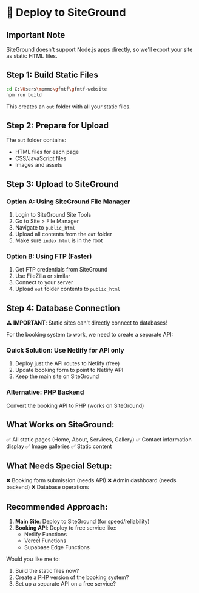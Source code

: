 # 🚀 Deploy to SiteGround

## Important Note
SiteGround doesn't support Node.js apps directly, so we'll export your site as static HTML files.

## Step 1: Build Static Files
```bash
cd C:\Users\mpmmo\gfmtf\gfmtf-website
npm run build
```

This creates an `out` folder with all your static files.

## Step 2: Prepare for Upload

The `out` folder contains:
- HTML files for each page
- CSS/JavaScript files
- Images and assets

## Step 3: Upload to SiteGround

### Option A: Using SiteGround File Manager
1. Login to SiteGround Site Tools
2. Go to Site > File Manager
3. Navigate to `public_html`
4. Upload all contents from the `out` folder
5. Make sure `index.html` is in the root

### Option B: Using FTP (Faster)
1. Get FTP credentials from SiteGround
2. Use FileZilla or similar
3. Connect to your server
4. Upload `out` folder contents to `public_html`

## Step 4: Database Connection

⚠️ **IMPORTANT**: Static sites can't directly connect to databases!

For the booking system to work, we need to create a separate API:

### Quick Solution: Use Netlify for API only
1. Deploy just the API routes to Netlify (free)
2. Update booking form to point to Netlify API
3. Keep the main site on SiteGround

### Alternative: PHP Backend
Convert the booking API to PHP (works on SiteGround)

## What Works on SiteGround:
✅ All static pages (Home, About, Services, Gallery)
✅ Contact information display
✅ Image galleries
✅ Static content

## What Needs Special Setup:
❌ Booking form submission (needs API)
❌ Admin dashboard (needs backend)
❌ Database operations

## Recommended Approach:

1. **Main Site**: Deploy to SiteGround (for speed/reliability)
2. **Booking API**: Deploy to free service like:
   - Netlify Functions
   - Vercel Functions
   - Supabase Edge Functions

Would you like me to:
1. Build the static files now?
2. Create a PHP version of the booking system?
3. Set up a separate API on a free service?